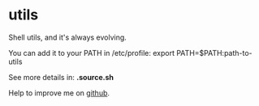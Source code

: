 # utils
Shell utils, and it's always evolving.

You can add it to your PATH in /etc/profile: export PATH=$PATH:path-to-utils

See more details in: **.source.sh**

Help to improve me on [github](https://github.com/lfckop/utils).
